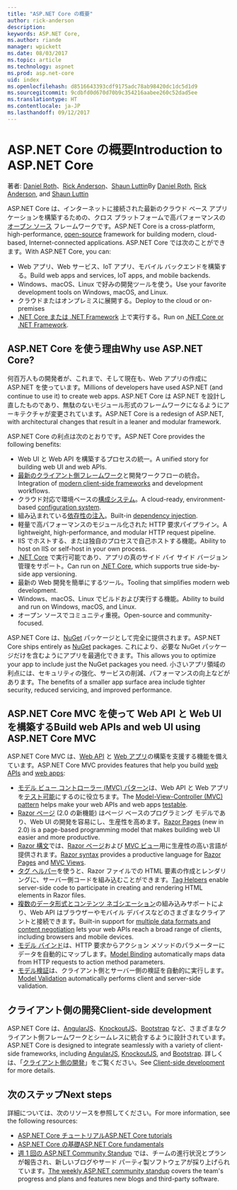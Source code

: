 ```yaml
---
title: "ASP.NET Core の概要"
author: rick-anderson
description: 
keywords: ASP.NET Core,
ms.author: riande
manager: wpickett
ms.date: 08/03/2017
ms.topic: article
ms.technology: aspnet
ms.prod: asp.net-core
uid: index
ms.openlocfilehash: d8516643393cdf9175adc78ab98420dc1dc5d1d9
ms.sourcegitcommit: 9cdbfd0d670d70b9c354216aabee260c52dad5ee
ms.translationtype: HT
ms.contentlocale: ja-JP
ms.lasthandoff: 09/12/2017
---
```

# <a name="introduction-to-aspnet-core"></a><span data-ttu-id="aaeb2-103">ASP.NET Core の概要</span><span class="sxs-lookup"><span data-stu-id="aaeb2-103">Introduction to ASP.NET Core</span></span>

<span data-ttu-id="aaeb2-104">著者: [Daniel Roth](https://github.com/danroth27)、[Rick Anderson](https://twitter.com/RickAndMSFT)、[Shaun Luttin](https://twitter.com/dicshaunary)</span><span class="sxs-lookup"><span data-stu-id="aaeb2-104">By [Daniel Roth](https://github.com/danroth27), [Rick Anderson](https://twitter.com/RickAndMSFT), and [Shaun Luttin](https://twitter.com/dicshaunary)</span></span>

<span data-ttu-id="aaeb2-105">ASP.NET Core は、インターネットに接続された最新のクラウド ベース アプリケーションを構築するための、クロス プラットフォームで高パフォーマンスの[オープン ソース](https://github.com/aspnet/home) フレームワークです。</span><span class="sxs-lookup"><span data-stu-id="aaeb2-105">ASP.NET Core is a cross-platform, high-performance, [open-source](https://github.com/aspnet/home) framework for building modern, cloud-based, Internet-connected applications.</span></span> <span data-ttu-id="aaeb2-106">ASP.NET Core では次のことができます。</span><span class="sxs-lookup"><span data-stu-id="aaeb2-106">With ASP.NET Core, you can:</span></span>

* <span data-ttu-id="aaeb2-107">Web アプリ、Web サービス、IoT アプリ、モバイル バックエンドを構築する。</span><span class="sxs-lookup"><span data-stu-id="aaeb2-107">Build web apps and services, IoT apps, and mobile backends.</span></span>
* <span data-ttu-id="aaeb2-108">Windows、macOS、Linux で好みの開発ツールを使う。</span><span class="sxs-lookup"><span data-stu-id="aaeb2-108">Use your favorite development tools on Windows, macOS, and Linux.</span></span>
* <span data-ttu-id="aaeb2-109">クラウドまたはオンプレミスに展開する。</span><span class="sxs-lookup"><span data-stu-id="aaeb2-109">Deploy to the cloud or on-premises</span></span>
* <span data-ttu-id="aaeb2-110">[.NET Core または .NET Framework](https://docs.microsoft.com/dotnet/articles/standard/choosing-core-framework-server) 上で実行する。</span><span class="sxs-lookup"><span data-stu-id="aaeb2-110">Run on [.NET Core or .NET Framework](https://docs.microsoft.com/dotnet/articles/standard/choosing-core-framework-server).</span></span>

## <a name="why-use-aspnet-core"></a><span data-ttu-id="aaeb2-111">ASP.NET Core を使う理由</span><span class="sxs-lookup"><span data-stu-id="aaeb2-111">Why use ASP.NET Core?</span></span>

<span data-ttu-id="aaeb2-112">何百万人もの開発者が、これまで、そして現在も、Web アプリの作成に ASP.NET を使っています。</span><span class="sxs-lookup"><span data-stu-id="aaeb2-112">Millions of developers have used ASP.NET (and continue to use it) to create web apps.</span></span> <span data-ttu-id="aaeb2-113">ASP.NET Core は ASP.NET を設計し直したものであり、無駄のないモジュール形式のフレームワークになるようにアーキテクチャが変更されています。</span><span class="sxs-lookup"><span data-stu-id="aaeb2-113">ASP.NET Core is a redesign of ASP.NET, with architectural changes that result in a leaner and modular framework.</span></span>

<span data-ttu-id="aaeb2-114">ASP.NET Core の利点は次のとおりです。</span><span class="sxs-lookup"><span data-stu-id="aaeb2-114">ASP.NET Core provides the following benefits:</span></span>

* <span data-ttu-id="aaeb2-115">Web UI と Web API を構築するプロセスの統一。</span><span class="sxs-lookup"><span data-stu-id="aaeb2-115">A unified story for building web UI and web APIs.</span></span>
* <span data-ttu-id="aaeb2-116">[最新のクライアント側フレームワーク](xref:client-side/index)と開発ワークフローの統合。</span><span class="sxs-lookup"><span data-stu-id="aaeb2-116">Integration of [modern client-side frameworks](xref:client-side/index) and development workflows.</span></span>
* <span data-ttu-id="aaeb2-117">クラウド対応で環境ベースの[構成システム](xref:fundamentals/configuration)。</span><span class="sxs-lookup"><span data-stu-id="aaeb2-117">A cloud-ready, environment-based [configuration system](xref:fundamentals/configuration).</span></span>
* <span data-ttu-id="aaeb2-118">組み込まれている[依存性の注入](xref:fundamentals/dependency-injection)。</span><span class="sxs-lookup"><span data-stu-id="aaeb2-118">Built-in [dependency injection](xref:fundamentals/dependency-injection).</span></span>
* <span data-ttu-id="aaeb2-119">軽量で高パフォーマンスのモジュール化された HTTP 要求パイプライン。</span><span class="sxs-lookup"><span data-stu-id="aaeb2-119">A lightweight, high-performance, and modular HTTP request pipeline.</span></span>
* <span data-ttu-id="aaeb2-120">IIS でホストする、または独自のプロセスで自己ホストする機能。</span><span class="sxs-lookup"><span data-stu-id="aaeb2-120">Ability to host on IIS or self-host in your own process.</span></span>
* <span data-ttu-id="aaeb2-121">[.NET Core](https://docs.microsoft.com/dotnet/articles/standard/choosing-core-framework-server) で実行可能であり、アプリの真のサイド バイ サイド バージョン管理をサポート。</span><span class="sxs-lookup"><span data-stu-id="aaeb2-121">Can run on [.NET Core](https://docs.microsoft.com/dotnet/articles/standard/choosing-core-framework-server), which supports true side-by-side app versioning.</span></span>
* <span data-ttu-id="aaeb2-122">最新の Web 開発を簡単にするツール。</span><span class="sxs-lookup"><span data-stu-id="aaeb2-122">Tooling that simplifies modern web development.</span></span>
* <span data-ttu-id="aaeb2-123">Windows、macOS、Linux でビルドおよび実行する機能。</span><span class="sxs-lookup"><span data-stu-id="aaeb2-123">Ability to build and run on Windows, macOS, and Linux.</span></span>
* <span data-ttu-id="aaeb2-124">オープン ソースでコミュニティ重視。</span><span class="sxs-lookup"><span data-stu-id="aaeb2-124">Open-source and community-focused.</span></span>

<span data-ttu-id="aaeb2-125">ASP.NET Core は、[NuGet](https://www.nuget.org/) パッケージとして完全に提供されます。</span><span class="sxs-lookup"><span data-stu-id="aaeb2-125">ASP.NET Core ships entirely as [NuGet](https://www.nuget.org/) packages.</span></span> <span data-ttu-id="aaeb2-126">これにより、必要な NuGet パッケージだけを含むようにアプリを最適化できます。</span><span class="sxs-lookup"><span data-stu-id="aaeb2-126">This allows you to optimize your app to include just the NuGet packages you need.</span></span> <span data-ttu-id="aaeb2-127">小さいアプリ領域の利点には、セキュリティの強化、サービスの削減、パフォーマンスの向上などがあります。</span><span class="sxs-lookup"><span data-stu-id="aaeb2-127">The benefits of a smaller app surface area include tighter security, reduced servicing, and improved performance.</span></span>

## <a name="build-web-apis-and-web-ui-using-aspnet-core-mvc"></a><span data-ttu-id="aaeb2-128">ASP.NET Core MVC を使って Web API と Web UI を構築する</span><span class="sxs-lookup"><span data-stu-id="aaeb2-128">Build web APIs and web UI using ASP.NET Core MVC</span></span>

<span data-ttu-id="aaeb2-129">ASP.NET Core MVC は、[Web API](xref:tutorials/index#building-web-apis) と [Web アプリ](xref:tutorials/index#building-web-applications)の構築を支援する機能を備えています。</span><span class="sxs-lookup"><span data-stu-id="aaeb2-129">ASP.NET Core MVC provides features that help you build [web APIs](xref:tutorials/index#building-web-apis) and [web apps](xref:tutorials/index#building-web-applications):</span></span>

* <span data-ttu-id="aaeb2-130">[モデル ビュー コントローラー (MVC) パターン](xref:mvc/overview)は、Web API と Web アプリを[テスト可能](testing/index.md)にするのに役立ちます。</span><span class="sxs-lookup"><span data-stu-id="aaeb2-130">The [Model-View-Controller (MVC) pattern](xref:mvc/overview) helps make your web APIs and web apps [testable](testing/index.md).</span></span>
* <span data-ttu-id="aaeb2-131">[Razor ページ](xref:mvc/razor-pages/index) (2.0 の新機能) はページ ベースのプログラミング モデルであり、Web UI の開発を容易にし、生産性を高めます。</span><span class="sxs-lookup"><span data-stu-id="aaeb2-131">[Razor Pages](xref:mvc/razor-pages/index) (new in 2.0) is a page-based programming model that makes building web UI easier and more productive.</span></span>
* <span data-ttu-id="aaeb2-132">[Razor 構文](xref:mvc/views/razor)では、[Razor ページ](xref:mvc/razor-pages/index)および [MVC ビュー](xref:mvc/views/overview)用に生産性の高い言語が提供されます。</span><span class="sxs-lookup"><span data-stu-id="aaeb2-132">[Razor syntax](xref:mvc/views/razor) provides a productive language for [Razor Pages](xref:mvc/razor-pages/index) and [MVC Views](xref:mvc/views/overview).</span></span>
* <span data-ttu-id="aaeb2-133">[タグ ヘルパー](xref:mvc/views/tag-helpers/intro)を使うと、Razor ファイルでの HTML 要素の作成とレンダリングに、サーバー側コードを組み込むことができます。</span><span class="sxs-lookup"><span data-stu-id="aaeb2-133">[Tag Helpers](xref:mvc/views/tag-helpers/intro) enable server-side code to participate in creating and rendering HTML elements in Razor files.</span></span>
* <span data-ttu-id="aaeb2-134">[複数のデータ形式とコンテンツ ネゴシエーション](mvc/models/formatting.md)の組み込みサポートにより、Web API はブラウザーやモバイル デバイスなどのさまざまなクライアントと接続できます。</span><span class="sxs-lookup"><span data-stu-id="aaeb2-134">Built-in support for [multiple data formats and content negotiation](mvc/models/formatting.md) lets your web APIs reach a broad range of clients, including browsers and mobile devices.</span></span>
* <span data-ttu-id="aaeb2-135">[モデル バインド](xref:mvc/models/model-binding)は、HTTP 要求からアクション メソッドのパラメーターにデータを自動的にマップします。</span><span class="sxs-lookup"><span data-stu-id="aaeb2-135">[Model Binding](xref:mvc/models/model-binding) automatically maps data from HTTP requests to action method parameters.</span></span>
* <span data-ttu-id="aaeb2-136">[モデル検証](xref:mvc/models/validation)は、クライアント側とサーバー側の検証を自動的に実行します。</span><span class="sxs-lookup"><span data-stu-id="aaeb2-136">[Model Validation](xref:mvc/models/validation) automatically performs client and server-side validation.</span></span>

## <a name="client-side-development"></a><span data-ttu-id="aaeb2-137">クライアント側の開発</span><span class="sxs-lookup"><span data-stu-id="aaeb2-137">Client-side development</span></span>

<span data-ttu-id="aaeb2-138">ASP.NET Core は、[AngularJS](xref:client-side/angular)、[KnockoutJS](xref:client-side/knockout)、[Bootstrap](xref:client-side/bootstrap) など、さまざまなクライアント側フレームワークとシームレスに統合するように設計されています。</span><span class="sxs-lookup"><span data-stu-id="aaeb2-138">ASP.NET Core is designed to integrate seamlessly with a variety of client-side frameworks, including [AngularJS](xref:client-side/angular), [KnockoutJS](xref:client-side/knockout), and [Bootstrap](xref:client-side/bootstrap).</span></span> <span data-ttu-id="aaeb2-139">詳しくは、「[クライアント側の開発](client-side/index.md)」をご覧ください。</span><span class="sxs-lookup"><span data-stu-id="aaeb2-139">See [Client-side development](client-side/index.md) for more details.</span></span>

## <a name="next-steps"></a><span data-ttu-id="aaeb2-140">次のステップ</span><span class="sxs-lookup"><span data-stu-id="aaeb2-140">Next steps</span></span>

<span data-ttu-id="aaeb2-141">詳細については、次のリソースを参照してください。</span><span class="sxs-lookup"><span data-stu-id="aaeb2-141">For more information, see the following resources:</span></span>

* [<span data-ttu-id="aaeb2-142">ASP.NET Core チュートリアル</span><span class="sxs-lookup"><span data-stu-id="aaeb2-142">ASP.NET Core tutorials</span></span>](xref:tutorials/index)
* [<span data-ttu-id="aaeb2-143">ASP.NET Core の基礎</span><span class="sxs-lookup"><span data-stu-id="aaeb2-143">ASP.NET Core fundamentals</span></span>](xref:fundamentals/index)
* <span data-ttu-id="aaeb2-144">[週 1 回の ASP.NET Community Standup](https://live.asp.net/) では、チームの進行状況とプランが報告され、新しいブログやサード パーティ製ソフトウェアが採り上げられています。</span><span class="sxs-lookup"><span data-stu-id="aaeb2-144">[The weekly ASP.NET community standup](https://live.asp.net/) covers the team's progress and plans and features new blogs and third-party software.</span></span>
